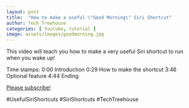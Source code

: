 ```yaml
---
layout: post
title:  "How to make a useful \"Good Morning\" Siri Shortcut"
author: Tech Treehouse
categories: [ Youtube, tutorial ]
image: assets/images/goodmorning.jpg
---
```


This video will teach you how to make a very useful Siri shortcut to run when you wake up!

Time stamps:
0:00 Introduction
0:29 How to make the shortcut
3:46 Optional feature
4:44 Ending

[Please subscribe!](https://youtube.com/techtreehouse/?sub_confirmation=1)

#UsefulSiriShortcuts
#SiriShortcuts
#TechTreehouse
